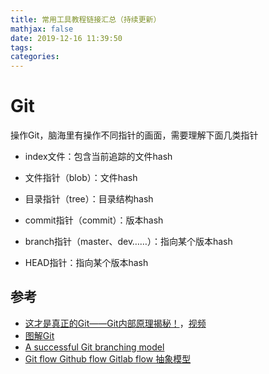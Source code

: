 ```yaml
---
title: 常用工具教程链接汇总（持续更新）
mathjax: false
date: 2019-12-16 11:39:50
tags:
categories:
---
```




# Git

操作Git，脑海里有操作不同指针的画面，需要理解下面几类指针

- index文件：包含当前追踪的文件hash

- 文件指针（blob）：文件hash
- 目录指针（tree）：目录结构hash
- commit指针（commit）：版本hash
- branch指针（master、dev……）：指向某个版本hash
- HEAD指针：指向某个版本hash

## 参考

- [这才是真正的Git——Git内部原理揭秘！](https://zhuanlan.zhihu.com/p/96631135)，[视频](https://www.bilibili.com/video/av77252063)
- [图解Git](https://marklodato.github.io/visual-git-guide/index-zh-cn.html)
- [A successful Git branching model](https://nvie.com/posts/a-successful-git-branching-model/)
- [Git flow Github flow Gitlab flow 抽象模型](https://zhuanlan.zhihu.com/p/65781620)

